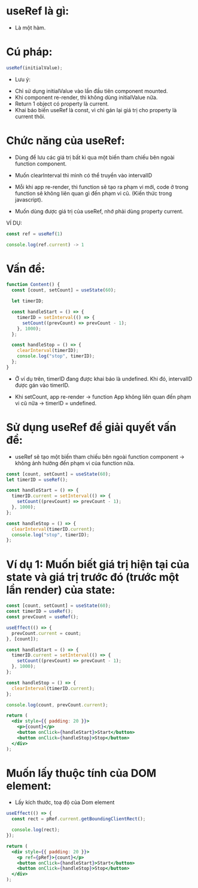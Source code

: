 # useRef là gì:

- Là một hàm.

# Cú pháp:

```jsx
useRef(initialValue);
```

- Lưu ý:

* Chỉ sử dụng initialValue vào lần đầu tiên component mounted.
* Khi component re-render, thì không dùng initialValue nữa.
* Return 1 object có property là current.
* Khai báo biến useRef là const, vì chỉ gán lại giá trị cho property là current thôi.

# Chức năng của useRef:

- Dùng để lưu các giá trị bất kì qua một biến tham chiếu bên ngoài function component.

- Muốn clearInterval thì mình có thể truyền vào intervalID

- Mỗi khi app re-render, thì function sẽ tạo ra phạm vi mới, code ở trong function sẽ không liên quan gì đến phạm vi cũ. (Kiến thức trong javascript).

- Muốn dùng được giá trị của useRef, nhớ phải dùng property current.

VÍ DỤ:

```jsx
const ref = useRef(1)

console.log(ref.current) -> 1
```

# Vấn đề:

```jsx
function Content() {
  const [count, setCount] = useState(60);

  let timerID;

  const handleStart = () => {
    timerID = setInterval(() => {
      setCount((prevCount) => prevCount - 1);
    }, 1000);
  };

  const handleStop = () => {
    clearInterval(timerID);
    console.log("stop", timerID);
  };
}
```

- Ở ví dụ trên, timerID đang được khai báo là undefined. Khi đó, intervalID được gán vào timerID.

- Khi setCount, app re-render -> function App không liên quan đến phạm vi cũ nữa -> timerID = undefined.

# Sử dụng useRef để giải quyết vấn đề:

- useRef sẽ tạo một biến tham chiếu bên ngoài function component -> không ảnh hưởng đến phạm vi của function nữa.

```jsx
const [count, setCount] = useState(60);
let timerID = useRef();

const handleStart = () => {
  timerID.current = setInterval(() => {
    setCount((prevCount) => prevCount - 1);
  }, 1000);
};

const handleStop = () => {
  clearInterval(timerID.current);
  console.log("stop", timerID);
};
```

# Ví dụ 1: Muốn biết giá trị hiện tại của state và giá trị trước đó (trước một lần render) của state:

```jsx
const [count, setCount] = useState(60);
const timerID = useRef();
const prevCount = useRef();

useEffect(() => {
  prevCount.current = count;
}, [count]);

const handleStart = () => {
  timerID.current = setInterval(() => {
    setCount((prevCount) => prevCount - 1);
  }, 1000);
};

const handleStop = () => {
  clearInterval(timerID.current);
};

console.log(count, prevCount.current);

return (
  <div style={{ padding: 20 }}>
    <p>{count}</p>
    <button onClick={handleStart}>Start</button>
    <button onClick={handleStop}>Stop</button>
  </div>
);
```

# Muốn lấy thuộc tính của DOM element:

- Lấy kích thước, toạ độ của Dom element

```jsx
useEffect(() => {
  const rect = pRef.current.getBoundingClientRect();

  console.log(rect);
});

return (
  <div style={{ padding: 20 }}>
    <p ref={pRef}>{count}</p>
    <button onClick={handleStart}>Start</button>
    <button onClick={handleStop}>Stop</button>
  </div>
);
```
